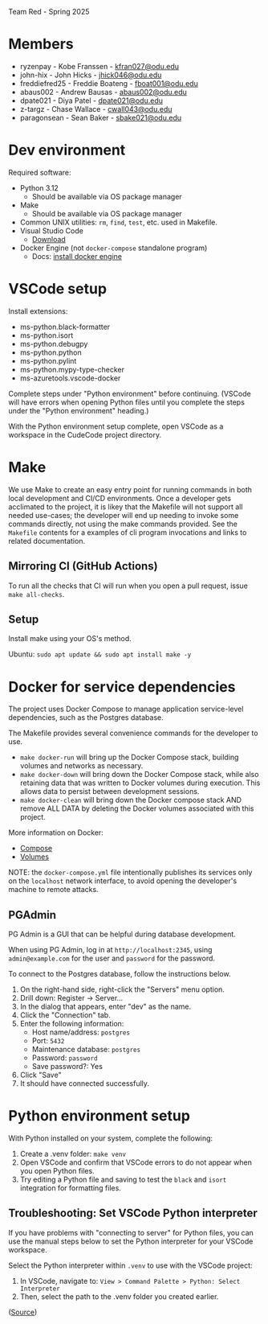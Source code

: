Team Red - Spring 2025

# Members

  - ryzenpay - Kobe Franssen - kfran027@odu.edu
  - john-hix - John Hicks - jhick046@odu.edu
  - freddiefred25 - Freddie Boateng - fboat001@odu.edu
  - abaus002 - Andrew Bausas - abaus002@odu.edu
  - dpate021 - Diya Patel - dpate021@odu.edu
  - z-targz - Chase Wallace - cwall043@odu.edu
  - paragonsean - Sean Baker - sbake021@odu.edu


# Dev environment

Required software:

- Python 3.12
  - Should be available via OS package manager
- Make
  - Should be available via OS package manager
- Common UNIX utilities: `rm`, `find`, `test`, etc. used in Makefile.
- Visual Studio Code
  - [Download](https://code.visualstudio.com/download)
- Docker Engine (not `docker-compose` standalone program)
  - Docs: [install docker engine](https://docs.docker.com/engine/install/)

# VSCode setup

Install extensions:

- ms-python.black-formatter
- ms-python.isort
- ms-python.debugpy
- ms-python.python
- ms-python.pylint
- ms-python.mypy-type-checker
- ms-azuretools.vscode-docker

Complete steps under "Python environment" before continuing.
(VSCode will have errors when opening Python
files until you complete the steps under the "Python environment" heading.)


With the Python environment setup complete, open VSCode as a workspace
in the CudeCode project directory. 

# Make

We use Make to create an easy entry point for running commands in both
local development and CI/CD environments. Once a developer gets acclimated
to the project, it is likey that the Makefile will not support all needed use-cases;
the developer will end up needing to invoke some commands directly, not using
the make commands provided. See the `Makefile` contents for a examples of
cli program invocations and links to related documentation.

## Mirroring CI (GitHub Actions)

To run all the checks that CI will run when you open a pull request, issue
`make all-checks`.

## Setup

Install make using your OS's method.

Ubuntu: `sudo apt update && sudo apt install make -y`

# Docker for service dependencies

The project uses Docker Compose to manage application service-level dependencies,
such as the Postgres database.

The Makefile provides several convenience commands for the developer to use.

- `make docker-run` will bring up the Docker Compose stack, building volumes and
  networks as necessary.
- `make docker-down` will bring down the Docker Compose stack, while also
  retaining data that was written to Docker volumes during execution. This allows
  data to persist between development sessions.
- `make docker-clean` will bring down the Docker compose stack AND remove ALL DATA
  by deleting the Docker volumes associated with this project.

More information on Docker:
- [Compose](https://docs.docker.com/compose/)
- [Volumes](https://docs.docker.com/engine/storage/volumes/)

NOTE: the `docker-compose.yml` file intentionally publishes its services only
on the `localhost` network interface, to avoid opening the developer's machine
to remote attacks.

## PGAdmin

PG Admin is a GUI that can be helpful during database development.

When using PG Admin, log in at `http://localhost:2345`, using `admin@example.com`
for the user and `password` for the password.

To connect to the Postgres database, follow the instructions below.

1. On the right-hand side, right-click the "Servers" menu option.
2. Drill down: Register -> Server...
3. In the dialog that appears, enter "dev" as the name.
3. Click the "Connection" tab.
4. Enter the following information:
    - Host name/address: `postgres`
    - Port: `5432`
    - Maintenance database: `postgres`
    - Password: `password`
    - Save password?: Yes
5. Click "Save"
6. It should have connected successfully.

# Python environment setup

With Python installed on your system, complete the following:

1. Create a .venv folder: `make venv`
2. Open VSCode and confirm that VSCode errors to do not appear when you open
  Python files.
3. Try editing a Python file and saving to test the `black` and `isort`
  integration for formatting files.

## Troubleshooting: Set VSCode Python interpreter

If you have problems with "connecting to server"
for Python files, you can use the manual steps below to set the Python interpreter
for your VSCode workspace.

Select the Python interpreter within `.venv` to use with
the VSCode project:

1. In VSCode, navigate to:
  `View > Command Palette > Python: Select Interpreter`
2. Then, select the path to the .venv folder you created earlier.

([Source](https://code.visualstudio.com/docs/python/environments))


